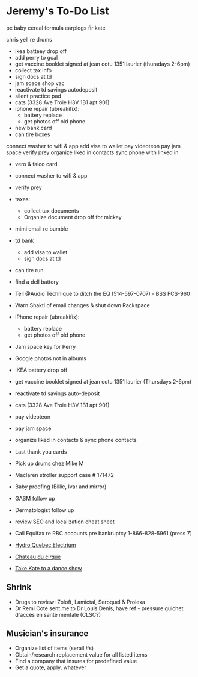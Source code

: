 # Jeremy's To-Do List


pc baby cereal
formula 
earplogs fir kate


chris yell re drums
- ikea batteey drop off
- add perry to gcal
- get vaccine booklet signed at jean cotu 1351 laurier (thuradays 2-6pm)
- collect tax info 
- sign docs at td
- jam soace shop vac
- reactivate td savings autodeposit
- silent practice pad
- cats (3328 Ave Troie H3V 1B1 apt 901)
- iphone repair (ubreakifix):
  - battery replace
  - get photos off old phone
- new bank card
- can tire boxes

connect washer to wifi & app
add visa to wallet
pay videoteon
pay jam space
verify prey
organize liked in contacts
sync phone with linked in

- vero & falco card
- connect washer to wifi & app
- verify prey
- taxes:
  - collect tax documents
  - Organize document drop off for mickey
- mimi email re bumble
- td bank
  - add visa to wallet
  - sign docs at td
- can tire run
- find a dell battery
- Tell @Audio Technique to ditch the EQ (514-597-0707) - BSS FCS-960
- Warn Shakti of email changes & shut down Rackspace

- iPhone repair (ubreakifix):
  - battery replace
  - get photos off old phone
- Jam space key for Perry
- Google photos not in albums
- IKEA battery drop off
- get vaccine booklet signed at jean cotu 1351 laurier (Thursdays 2-6pm)
- reactivate td savings auto-deposit
- cats (3328 Ave Troie H3V 1B1 apt 901)
- pay videoteon
- pay jam space
- organize liked in contacts & sync phone contacts
- Last thank you cards
- Pick up drums chez Mike M
- Maclaren stroller support case # 171472
- Baby proofing (Billie, Ivar and mirror)
- GASM follow up
- Dermatologist follow up
- review SEO and localization cheat sheet
- Call Equifax re RBC accounts pre bankruptcy 1-866-828-5961 (press 7)
- [Hydro Quebec Electrium](http://www.hydroquebec.com/visit/monteregie/electrium.html)
- [Chateau du cirque](https://www.chateau-cirque.com/)
- [Take Kate to a dance show](https://www.quebecdanse.org/)

## Shrink

- Drugs to review: Zoloft, Lamictal, Seroquel & Prolexa
- Dr Remi Cote sent me to Dr Louis Denis, have ref - pressure guichet d'accès en santé mentale (CLSC?)

## Musician's insurance

- Organize list of items (serail #s)
- Obtain/research replacement value for all listed items
- Find a company that insures for predefined value
- Get a quote, apply, whatever
